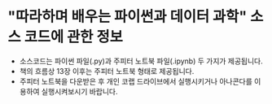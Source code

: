 # "따라하며 배우는 파이썬과 데이터 과학" 소스 코드에 관한 정보
* 소스코드는 파이썬 파일(.py)과 주피터 노트북 파일(.ipynb) 두 가지가 제공됩니다.
* 책의 흐름상 13장 이후는 주피터 노트북 형태로 제공됩니다.
* 주피터 노트북을 다운받은 후 개인 코랩 드라이브에서 실행시키거나 아나콘다를 이용하여 실행시켜보시기 바랍니다.

